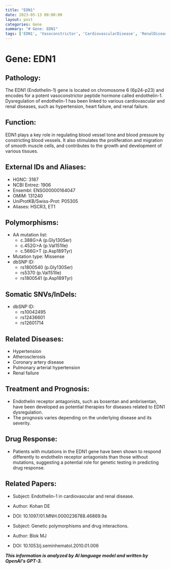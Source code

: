 ```yaml
---
title: "EDN1"
date: 2023-05-13 00:00:00
layout: post
categories: Gene
summary: "# Gene: EDN1"
tags: ['EDN1', 'Vasoconstrictor', 'CardiovascularDisease', 'RenalDisease', 'EndothelinReceptorAntagonists', 'GeneticPolymorphisms', 'DrugResponse', 'Prognosis']
---
```


# Gene: EDN1

## Pathology:

The EDN1 (Endothelin-1) gene is located on chromosome 6 (6p24-p23) and encodes for a potent vasoconstrictor peptide hormone called endothelin-1. Dysregulation of endothelin-1 has been linked to various cardiovascular and renal diseases, such as hypertension, heart failure, and renal failure. 

## Function:

EDN1 plays a key role in regulating blood vessel tone and blood pressure by constricting blood vessels. It also stimulates the proliferation and migration of smooth muscle cells, and contributes to the growth and development of various tissues. 

## External IDs and Aliases:

- HGNC: 3187
- NCBI Entrez: 1906
- Ensembl: ENSG00000164047
- OMIM: 131240
- UniProtKB/Swiss-Prot: P05305
- Aliases: HSCR3, ET1 

## Polymorphisms:

- AA mutation list:
    - c.388G>A (p.Gly130Ser)
    - c.452G>A (p.Val151Ile)
    - c.566G>T (p.Asp189Tyr)
- Mutation type: Missense
- dbSNP ID:
    - rs1800540 (p.Gly130Ser)
    - rs5370 (p.Val151Ile)
    - rs1800541 (p.Asp189Tyr)

## Somatic SNVs/InDels:
- dbSNP ID:
    - rs10042495
    - rs12436601
    - rs12601714

## Related Diseases:

- Hypertension
- Atherosclerosis
- Coronary artery disease
- Pulmonary arterial hypertension
- Renal failure

## Treatment and Prognosis:

- Endothelin receptor antagonists, such as bosentan and ambrisentan, have been developed as potential therapies for diseases related to EDN1 dysregulation. 
- The prognosis varies depending on the underlying disease and its severity.

## Drug Response:

- Patients with mutations in the EDN1 gene have been shown to respond differently to endothelin receptor antagonists than those without mutations, suggesting a potential role for genetic testing in predicting drug response.

## Related Papers:

- Subject: Endothelin-1 in cardiovascular and renal disease.
- Author: Kohan DE
- DOI: 10.1097/01.MNH.0000236788.46869.9a

- Subject: Genetic polymorphisms and drug interactions.
- Author: Blok MJ
- DOI: 10.1053/j.seminhematol.2010.01.006

**_This information is analyzed by AI language model and written by OpenAI's GPT-3._**